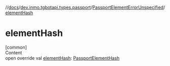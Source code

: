 //[docs](../../../index.md)/[dev.inmo.tgbotapi.types.passport](../index.md)/[PassportElementErrorUnspecified](index.md)/[elementHash](element-hash.md)



# elementHash  
[common]  
Content  
open override val [elementHash](element-hash.md): [PassportElementHash](../../dev.inmo.tgbotapi.types.passport.encrypted.abstracts/index.md#%5Bdev.inmo.tgbotapi.types.passport.encrypted.abstracts%2FPassportElementHash%2F%2F%2FPointingToDeclaration%2F%5D%2FClasslikes%2F625018081)  




